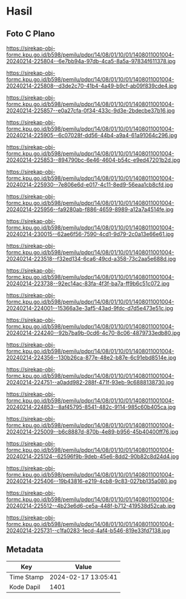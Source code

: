 # Hasil

## Foto C Plano

https://sirekap-obj-formc.kpu.go.id/b598/pemilu/pdpr/14/08/01/10/01/1408011001004-20240214-225804--6e7bb94a-97db-4ca5-8a5a-97834f611378.jpg

https://sirekap-obj-formc.kpu.go.id/b598/pemilu/pdpr/14/08/01/10/01/1408011001004-20240214-225808--d3de2c70-41b4-4a49-b9cf-ab09f839cde4.jpg

https://sirekap-obj-formc.kpu.go.id/b598/pemilu/pdpr/14/08/01/10/01/1408011001004-20240214-225857--e0a27cfa-0f34-433c-9d3e-2bdecbe37b16.jpg

https://sirekap-obj-formc.kpu.go.id/b598/pemilu/pdpr/14/08/01/10/01/1408011001004-20240214-225905--6c07028f-dd56-44b4-a9a4-61a91064c296.jpg

https://sirekap-obj-formc.kpu.go.id/b598/pemilu/pdpr/14/08/01/10/01/1408011001004-20240214-225853--894790bc-6e46-4604-b54c-e9ed47201b2d.jpg

https://sirekap-obj-formc.kpu.go.id/b598/pemilu/pdpr/14/08/01/10/01/1408011001004-20240214-225930--7e806e6d-e017-4c11-8ed9-56eaa1cb8cfd.jpg

https://sirekap-obj-formc.kpu.go.id/b598/pemilu/pdpr/14/08/01/10/01/1408011001004-20240214-225956--fa9280ab-f886-4659-8989-a12a7a4514fe.jpg

https://sirekap-obj-formc.kpu.go.id/b598/pemilu/pdpr/14/08/01/10/01/1408011001004-20240214-230015--62ae6f56-7590-4cd1-9d79-2c0a13e66e61.jpg

https://sirekap-obj-formc.kpu.go.id/b598/pemilu/pdpr/14/08/01/10/01/1408011001004-20240214-223518--f32ed134-6ca6-49cd-a358-73c2aa5e688d.jpg

https://sirekap-obj-formc.kpu.go.id/b598/pemilu/pdpr/14/08/01/10/01/1408011001004-20240214-223738--92ec14ac-83fa-4f3f-ba7a-ff9b6c51c072.jpg

https://sirekap-obj-formc.kpu.go.id/b598/pemilu/pdpr/14/08/01/10/01/1408011001004-20240214-224001--15366a3e-3af5-43ad-9fdc-d7d5e473e51c.jpg

https://sirekap-obj-formc.kpu.go.id/b598/pemilu/pdpr/14/08/01/10/01/1408011001004-20240214-224240--92b7ba9b-0cd6-4c70-8c06-4879733edb80.jpg

https://sirekap-obj-formc.kpu.go.id/b598/pemilu/pdpr/14/08/01/10/01/1408011001004-20240214-224356--130b26ca-877e-48e2-b87e-6c91ebd8514e.jpg

https://sirekap-obj-formc.kpu.go.id/b598/pemilu/pdpr/14/08/01/10/01/1408011001004-20240214-224751--a0add982-288f-471f-93eb-9c6888138730.jpg

https://sirekap-obj-formc.kpu.go.id/b598/pemilu/pdpr/14/08/01/10/01/1408011001004-20240214-224853--8af45795-8541-482c-9114-985c60b405ca.jpg

https://sirekap-obj-formc.kpu.go.id/b598/pemilu/pdpr/14/08/01/10/01/1408011001004-20240214-225009--b6c8887d-870b-4e89-b956-45b40400ff76.jpg

https://sirekap-obj-formc.kpu.go.id/b598/pemilu/pdpr/14/08/01/10/01/1408011001004-20240214-225124--62596f9b-9deb-45e6-8dd2-90b82c8d24d4.jpg

https://sirekap-obj-formc.kpu.go.id/b598/pemilu/pdpr/14/08/01/10/01/1408011001004-20240214-225406--19b43816-e219-4cb8-9c83-027bb135a080.jpg

https://sirekap-obj-formc.kpu.go.id/b598/pemilu/pdpr/14/08/01/10/01/1408011001004-20240214-225512--4b23e6d6-ce5a-448f-b712-419538d52cab.jpg

https://sirekap-obj-formc.kpu.go.id/b598/pemilu/pdpr/14/08/01/10/01/1408011001004-20240214-225731--c1fa0283-1ecd-4af4-b546-819e33fd7138.jpg


## Metadata

| Key        | Value               |
| ---------- | ------------------- |
| Time Stamp | 2024-02-17 13:05:41 |
| Kode Dapil | 1401                |



